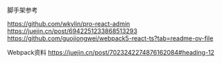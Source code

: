 脚手架参考

https://github.com/wkylin/pro-react-admin  
https://juejin.cn/post/6942251233868513293
https://github.com/guojiongwei/webpack5-react-ts?tab=readme-ov-file


Webpack资料
https://juejin.cn/post/7023242274876162084#heading-12
